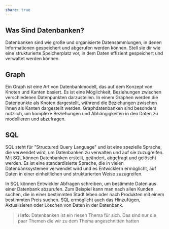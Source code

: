```yaml
---
share: true
---
```


## Was Sind Datenbanken?

Datenbanken sind wie große und organisierte Datensammlungen, in denen Informationen gespeichert und abgerufen werden können. Stell sie dir wie eine strukturierte Speicherplatz vor, in dem Daten effizient gespeichert und verwaltet werden können.

## Graph

Ein Graph ist eine Art von Datenbankmodell, das auf dem Konzept von Knoten und Kanten basiert. Es ist eine Möglichkeit, Beziehungen zwischen verschiedenen Datenpunkten darzustellen. In einem Graphen werden die Datenpunkte als Knoten dargestellt, während die Beziehungen zwischen ihnen als Kanten dargestellt werden. Graphdatenbanken sind besonders nützlich, um komplexe Beziehungen und Abhängigkeiten in den Daten zu modellieren und abzufragen.

## SQL

SQL steht für "Structured Query Language" und ist eine spezielle Sprache, die verwendet wird, um Datenbanken zu verwalten und auf sie zuzugreifen. Mit SQL können Datenbanken erstellt, geändert, abgefragt und gelöscht werden. Es ist eine standardisierte Sprache, die in vielen Datenbanksystemen verwendet wird und es Entwicklern ermöglicht, auf Daten in einer einheitlichen und strukturierten Weise zuzugreifen.

In SQL können Entwickler Abfragen schreiben, um bestimmte Daten aus einer Datenbank abzurufen. Zum Beispiel kann man nach allen Kunden suchen, die in einer bestimmten Stadt leben oder nach Produkten mit einem bestimmten Preis suchen. SQL ermöglicht auch das Hinzufügen, Aktualisieren oder Löschen von Daten in der Datenbank.

> ℹ **Info:**
> Datenbanken ist ein riesen Thema für sich. Das sind nur die paar Themen die wir zu dem Thema angeschnitten hatten


